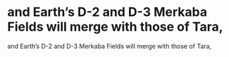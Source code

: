 # and Earth’s D-2 and D-3 Merkaba Fields will merge with those of Tara,

and Earth’s D-2 and D-3 Merkaba Fields will merge with those of Tara,
